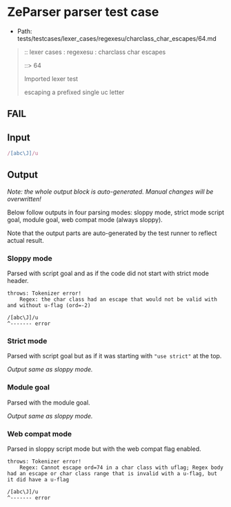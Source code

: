 # ZeParser parser test case

- Path: tests/testcases/lexer_cases/regexesu/charclass_char_escapes/64.md

> :: lexer cases : regexesu : charclass char escapes
>
> ::> 64
>
> Imported lexer test
>
> escaping a prefixed single uc letter

## FAIL

## Input

`````js
/[abc\J]/u
`````

## Output

_Note: the whole output block is auto-generated. Manual changes will be overwritten!_

Below follow outputs in four parsing modes: sloppy mode, strict mode script goal, module goal, web compat mode (always sloppy).

Note that the output parts are auto-generated by the test runner to reflect actual result.

### Sloppy mode

Parsed with script goal and as if the code did not start with strict mode header.

`````
throws: Tokenizer error!
    Regex: the char class had an escape that would not be valid with and without u-flag (ord=-2)

/[abc\J]/u
^------- error
`````

### Strict mode

Parsed with script goal but as if it was starting with `"use strict"` at the top.

_Output same as sloppy mode._

### Module goal

Parsed with the module goal.

_Output same as sloppy mode._

### Web compat mode

Parsed in sloppy script mode but with the web compat flag enabled.

`````
throws: Tokenizer error!
    Regex: Cannot escape ord=74 in a char class with uflag; Regex body had an escape or char class range that is invalid with a u-flag, but it did have a u-flag

/[abc\J]/u
^------- error
`````

